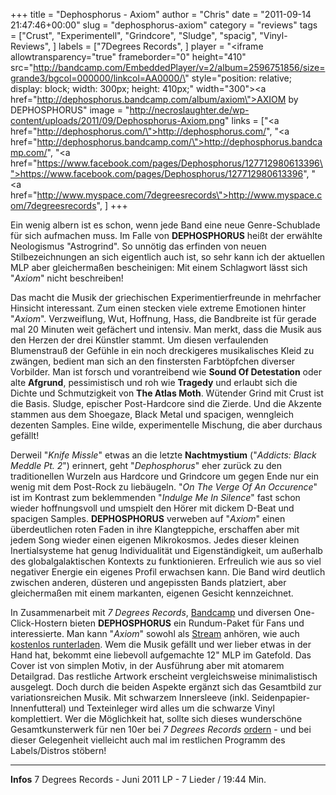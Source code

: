 +++
title = "Dephosphorus - Axiom"
author = "Chris"
date = "2011-09-14 21:47:46+00:00"
slug = "dephosphorus-axiom"
category = "reviews"
tags = ["Crust", "Experimentell", "Grindcore", "Sludge", "spacig", "Vinyl-Reviews", ]
labels = ["7Degrees Records", ]
player = "<iframe allowtransparency=\"true\" frameborder=\"0\" height=\"410\" src=\"http://bandcamp.com/EmbeddedPlayer/v=2/album=2596751856/size=grande3/bgcol=000000/linkcol=AA0000/\" style=\"position: relative; display: block; width: 300px; height: 410px;\" width=\"300\"><a href=\"http://dephosphorus.bandcamp.com/album/axiom\">AXIOM by DEPHOSPHORUS</a></iframe>"
image = "http://necroslaughter.de/wp-content/uploads/2011/09/Dephosphorus-Axiom.png"
links = ["<a href=\"http://dephosphorus.com/\">http://dephosphorus.com/</a>", "<a href=\"http://dephosphorus.bandcamp.com/\">http://dephosphorus.bandcamp.com/</a>", "<a href=\"https://www.facebook.com/pages/Dephosphorus/127712980613396\">https://www.facebook.com/pages/Dephosphorus/127712980613396</a>", "<a href=\"http://www.myspace.com/7degreesrecords\">http://www.myspace.com/7degreesrecords</a>", ]
+++



Ein wenig albern ist es schon, wenn jede Band eine neue Genre-Schublade für sich aufmachen muss. Im Falle von **DEPHOSPHORUS** heißt der erwählte Neologismus "Astrogrind". So unnötig das erfinden von neuen Stilbezeichnungen an sich eigentlich auch ist, so sehr kann ich der aktuellen MLP aber gleichermaßen bescheinigen: Mit einem Schlagwort lässt sich "_Axiom_" nicht beschreiben!

Das macht die Musik der griechischen Experimentierfreunde in mehrfacher Hinsicht interessant. Zum einen stecken viele extreme Emotionen hinter "_Axiom_". Verzweiflung, Wut, Hoffnung, Hass, die Bandbreite ist für gerade mal 20 Minuten weit gefächert und intensiv. Man merkt, dass die Musik aus den Herzen der drei Künstler stammt.
Um diesen verfaulenden Blumenstrauß der Gefühle in ein noch dreckigeres musikalisches Kleid zu zwängen, bedient man sich an den finstersten Farbtöpfchen diverser Vorbilder. Man ist forsch und vorantreibend wie **Sound Of Detestation** oder alte **Afgrund**, pessimistisch und roh wie **Tragedy** und erlaubt sich die Dichte und Schmutzigkeit von **The Atlas Moth**. Wütender Grind mit Crust ist die Basis. Sludge, epischer Post-Hardcore sind die Zierde. Und die Akzente stammen aus dem Shoegaze, Black Metal und spacigen, wenngleich dezenten Samples. Eine wilde, experimentelle Mischung, die aber durchaus gefällt!

Derweil "_Knife Missle_" etwas an die letzte **Nachtmystium** ("_Addicts: Black Meddle Pt. 2_") erinnert, geht "_Dephosphorus_" eher zurück zu den traditionellen Wurzeln aus Hardcore und Grindcore um gegen Ende nur ein wenig mit dem Post-Rock zu liebäugeln. "_On The Verge Of An Occurence_" ist im Kontrast zum beklemmenden "_Indulge Me In Silence_" fast schon wieder hoffnungsvoll und umspielt den Hörer mit dickem D-Beat und spacigen Samples. **DEPHOSPHORUS** verweben auf "_Axiom_" einen überdeutlichen roten Faden in ihre Klangteppiche, erschaffen aber mit jedem Song wieder einen eigenen Mikrokosmos. Jedes dieser kleinen Inertialsysteme hat genug Individualität und Eigenständigkeit, um außerhalb des globalgalaktischen Kontexts zu funktionieren. Erfreulich wie aus so viel negativer Energie ein eigenes Profil erwachsen kann. Die Band wird deutlich zwischen anderen, düsteren und angepissten Bands platziert, aber gleichermaßen mit einem markanten, eigenen Gesicht kennzeichnet.

In Zusammenarbeit mit _7 Degrees Records_, <a href="http://dephosphorus.bandcamp.com">Bandcamp</a> und diversen One-Click-Hostern bieten **DEPHOSPHORUS** ein Rundum-Paket für Fans und interessierte. Man kann "_Axiom_" sowohl als <a href="http://dephosphorus.bandcamp.com/album/axiom">Stream</a> anhören, wie auch <a href="http://dephosphorus.com/download-axiom/">kostenlos runterladen</a>. Wem die Musik gefällt und wer lieber etwas in der Hand hat, bekommt eine liebevoll aufgemachte 12" MLP im Gatefold. Das Cover ist von simplen Motiv, in der Ausführung aber mit atomarem Detailgrad. Das restliche Artwork erscheint vergleichsweise minimalistisch ausgelegt. Doch durch die beiden Aspekte ergänzt sich das Gesamtbild zur variationsreichen Musik. Mit schwarzem Innersleeve (inkl. Seidenpapier-Innenfutteral) und Texteinleger wird alles um die schwarze Vinyl komplettiert. Wer die Möglichkeit hat, sollte sich dieses wunderschöne Gesamtkunsterwerk für nen 10er bei _7 Degrees Records_ <a href="http://www.myspace.com/7degreesrecords">ordern</a> - und bei dieser Gelegenheit vielleicht auch mal im restlichen Programm des Labels/Distros stöbern!







---
**Infos**
7 Degrees Records - Juni 2011
LP - 7 Lieder / 19:44 Min.
